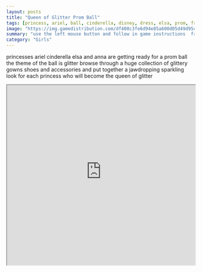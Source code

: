 ```yaml
---
layout: posts
title: "Queen of Glitter Prom Ball"
tags: [princess, ariel, ball, cinderella, disney, dress, elsa, prom, free, online, games, oyna, game, free, games, play, play, games]
image: "https://img.gamedistribution.com/df408c3fe6d94e85a600d05d49d95c94-512x384.jpeg"
summary: "use the left mouse button and follow in game instructions  free online games oyna game free games play play games"
category: "Girls"
---
```


princesses ariel cinderella elsa and anna are getting ready for a prom ball the theme of the ball is glitter browse through a huge collection of glittery gowns shoes and accessories and put together a jawdropping sparkling look for each princess who will become the queen of glitter

<iframe width="100%" height="480px;" src="https://html5.gamedistribution.com/df408c3fe6d94e85a600d05d49d95c94/"></iframe>